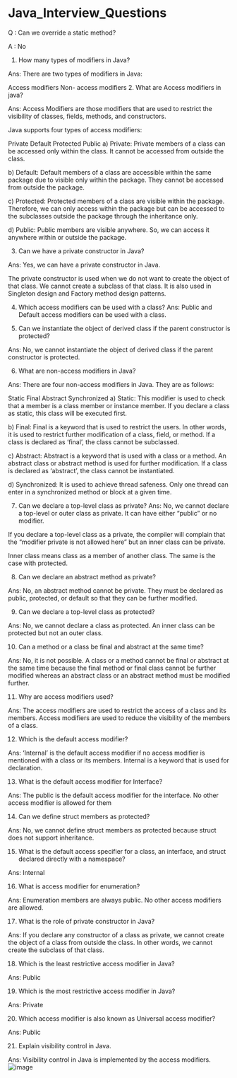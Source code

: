 # Java_Interview_Questions

Q : Can we override a static method?

A : No

1. How many types of modifiers in Java?

Ans: There are two types of modifiers in Java:

Access modifiers
Non- access modifiers
2. What are Access modifiers in java?

Ans: Access Modifiers are those modifiers that are used to restrict the visibility of classes, fields, methods, and constructors.

Java supports four types of access modifiers:

Private
Default
Protected
Public
a) Private: Private members of a class can be accessed only within the class. It cannot be accessed from outside the class.

b) Default: Default members of a class are accessible within the same package due to visible only within the package. They cannot be accessed from outside the package.

c) Protected: Protected members of a class are visible within the package. Therefore, we can only access within the package but can be accessed to the subclasses outside the package through the inheritance only.

d) Public: Public members are visible anywhere. So, we can access it anywhere within or outside the package.

3. Can we have a private constructor in Java?

Ans: Yes, we can have a private constructor in Java.

The private constructor is used when we do not want to create the object of that class.
We cannot create a subclass of that class.
It is also used in Singleton design and Factory method design patterns.

4. Which access modifiers can be used with a class?
Ans: Public and Default access modifiers can be used with a class.

5. Can we instantiate the object of derived class if the parent constructor is protected?

Ans: No, we cannot instantiate the object of derived class if the parent constructor is protected.

6. What are non-access modifiers in Java?

Ans: There are four non-access modifiers in Java. They are as follows:

Static
Final
Abstract
Synchronized
a) Static: This modifier is used to check that a member is a class member or instance member. If you declare a class as static, this class will be executed first.

b) Final: Final is a keyword that is used to restrict the users. In other words, it is used to restrict further modification of a class, field, or method. If a class is declared as ‘final’, the class cannot be subclassed.

c) Abstract: Abstract is a keyword that is used with a class or a method. An abstract class or abstract method is used for further modification. If a class is declared as ‘abstract’, the class cannot be instantiated.

d) Synchronized: It is used to achieve thread safeness. Only one thread can enter in a synchronized method or block at a given time.



7. Can we declare a top-level class as private?
Ans: No, we cannot declare a top-level or outer class as private. It can have either “public” or no modifier.

If you declare a top-level class as a private, the compiler will complain that the “modifier private is not allowed here” but an inner class can be private.

Inner class means class as a member of another class. The same is the case with protected.

8. Can we declare an abstract method as private?

Ans: No, an abstract method cannot be private. They must be declared as public, protected, or default so that they can be further modified.

9. Can we declare a top-level class as protected?

Ans: No, we cannot declare a class as protected. An inner class can be protected but not an outer class.

10. Can a method or a class be final and abstract at the same time?

Ans: No, it is not possible. A class or a method cannot be final or abstract at the same time because the final method or final class cannot be further modified whereas an abstract class or an abstract method must be modified further.

11. Why are access modifiers used?

Ans: The access modifiers are used to restrict the access of a class and its members. Access modifiers are used to reduce the visibility of the members of a class.

12. Which is the default access modifier?

Ans: ‘Internal’ is the default access modifier if no access modifier is mentioned with a class or its members. Internal is a keyword that is used for declaration.

13. What is the default access modifier for Interface?

Ans: The public is the default access modifier for the interface. No other access modifier is allowed for them

14. Can we define struct members as protected?

Ans: No, we cannot define struct members as protected because struct does not support inheritance.

15. What is the default access specifier for a class, an interface, and struct declared directly with a namespace?

Ans: Internal

16. What is access modifier for enumeration?

Ans: Enumeration members are always public. No other access modifiers are allowed.

17. What is the role of private constructor in Java?

Ans: If you declare any constructor of a class as private, we cannot create the object of a class from outside the class. In other words, we cannot create the subclass of that class.

18. Which is the least restrictive access modifier in Java?

Ans: Public

19. Which is the most restrictive access modifier in Java?

Ans: Private

20. Which access modifier is also known as Universal access modifier?

Ans: Public

21. Explain visibility control in Java.

Ans: Visibility control in Java is implemented by the access modifiers.
![image](https://github.com/alihaider8480/Java_Interview_Questions/assets/40827670/c6c350c0-7d26-40f4-a4d0-c03da2677e57)
